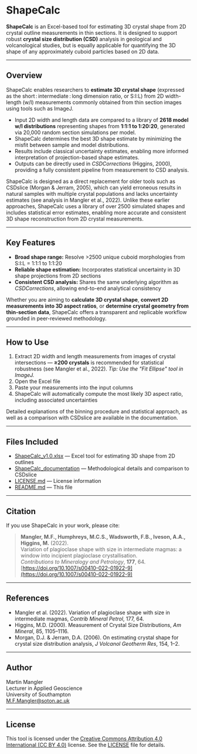 # ShapeCalc

**ShapeCalc** is an Excel-based tool for estimating 3D crystal shape from 2D crystal outline measurements in thin sections. It is designed to support robust **crystal size distribution (CSD)** analysis in geological and volcanological studies, but is equally applicable for quantifying the 3D shape of any approximately cuboid particles based on 2D data.

---

## Overview

ShapeCalc enables researchers to **estimate 3D crystal shape** (expressed as the short : intermediate : long dimension ratio, or S:I:L) from 2D width-length (w/l) measurements commonly obtained from thin section images using tools such as ImageJ.

- Input 2D width and length data are compared to a library of **2618 model w/l distributions** representing shapes from **1:1:1 to 1:20:20**, generated via 20,000 random section simulations per model.
- ShapeCalc determines the best 3D shape estimate by minimizing the misfit between sample and model distributions.
- Results include classical uncertainty estimates, enabling more informed interpretation of projection-based shape estimates.
- Outputs can be directly used in *CSDCorrections* (Higgins, 2000), providing a fully consistent pipeline from measurement to CSD analysis.

ShapeCalc is designed as a direct replacement for older tools such as CSDslice (Morgan & Jerram, 2005), which can yield erroneous results in natural samples with multiple crystal populations and lacks uncertainty estimates (see analysis in Mangler et al., 2022).
Unlike these earlier approaches, ShapeCalc uses a library of over 2500 simulated shapes and includes statistical error estimates, enabling more accurate and consistent 3D shape reconstruction from 2D crystal measurements.

---

## Key Features

- **Broad shape range:** Resolve >2500 unique cuboid morphologies from S:I:L = 1:1:1 to 1:1:20  
- **Reliable shape estimation:** Incorporates statistical uncertainty in 3D shape projections from 2D sections  
- **Consistent CSD analysis:** Shares the same underlying algorithm as *CSDCorrections*, allowing end-to-end analytical consistency  

Whether you are aiming to **calculate 3D crystal shape**, **convert 2D measurements into 3D aspect ratios**, or **determine crystal geometry from thin-section data**, ShapeCalc offers a transparent and replicable workflow grounded in peer-reviewed methodology.

---

## How to Use

1. Extract 2D width and length measurements from images of crystal intersections — **≥200 crystals** is recommended for statistical robustness (see Mangler et al., 2022). *Tip: Use the "Fit Ellipse" tool in ImageJ.*
2. Open the Excel file  
3. Paste your measurements into the input columns  
4. ShapeCalc will automatically compute the most likely 3D aspect ratio, including associated uncertainties  

Detailed explanations of the binning procedure and statistical approach, as well as a comparison with CSDslice are available in the documentation.

---

## Files Included

- [ShapeCalc_v1.0.xlsx](./Shapecalc_v1.0.xlsx) — Excel tool for estimating 3D shape from 2D outlines  
- [ShapeCalc_documentation](./ShapeCalc_documentation.pdf) — Methodological details and comparison to CSDslice
- [LICENSE.md](./LICENSE.md) — License information
- [README.md](./README.md) — This file  

---

## Citation

If you use ShapeCalc in your work, please cite:

> **Mangler, M.F., Humphreys, M.C.S., Wadsworth, F.B., Iveson, A.A., Higgins, M.** (2022).  
> Variation of plagioclase shape with size in intermediate magmas: a window into incipient plagioclase crystallisation.  
> *Contributions to Mineralogy and Petrology*, **177**, 64.  
> [https://doi.org/10.1007/s00410-022-01922-9](https://doi.org/10.1007/s00410-022-01922-9)

---

## References

- Mangler et al. (2022). Variation of plagioclase shape with size in intermediate magmas, *Contrib Mineral Petrol*, 177, 64.  
- Higgins, M.D. (2000). Measurement of Crystal Size Distributions, *Am Mineral*, 85, 1105–1116.  
- Morgan, D.J. & Jerram, D.A. (2006). On estimating crystal shape for crystal size distribution analysis, *J Volcanol Geotherm Res*, 154, 1–2.

---

## Author

Martin Mangler  
Lecturer in Applied Geoscience  
University of Southampton  
M.F.Mangler@soton.ac.uk

---

## License

This tool is licensed under the [Creative Commons Attribution 4.0 International (CC BY 4.0)](https://creativecommons.org/licenses/by/4.0/) license.
See the [LICENSE](./LICENSE.md) file for details.

